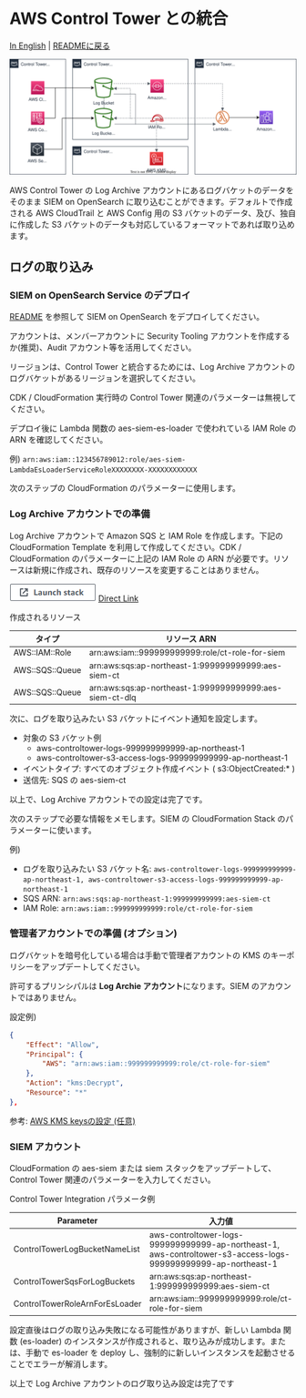# AWS Control Tower との統合

[In English](controltower.md) | [READMEに戻る](../README_ja.md)

![Control Tower Architecture](images/controltower-arch-log.svg)

AWS Control Tower の Log Archive アカウントにあるログバケットのデータをそのまま SIEM on OpenSearch に取り込むことができます。デフォルトで作成される AWS CloudTrail と AWS Config 用の S3 バケットのデータ、及び、独自に作成した S3 バケットのデータも対応しているフォーマットであれば取り込めます。

## ログの取り込み

### SIEM on OpenSearch Service のデプロイ

[README](../README_ja.md) を参照して SIEM on OpenSearch をデプロイしてください。

アカウントは、メンバーアカウントに Security Tooling アカウントを作成するか(推奨)、Audit アカウント等を活用してください。

リージョンは、Control Tower と統合するためには、Log Archive アカウントのログバケットがあるリージョンを選択してください。

CDK / CloudFormation 実行時の Control Tower 関連のパラメーターは無視してください。

デプロイ後に Lambda 関数の aes-siem-es-loader で使われている IAM Role の ARN を確認してください。

例) `arn:aws:iam::123456789012:role/aes-siem-LambdaEsLoaderServiceRoleXXXXXXXX-XXXXXXXXXXXX`

次のステップの CloudFormation のパラメーターに使用します。

### Log Archive アカウントでの準備

Log Archive アカウントで Amazon SQS と IAM Role を作成します。下記の CloudFormation Template を利用して作成してください。CDK / CloudFormation のパラメーターに上記の IAM Role の ARN が必要です。リソースは新規に作成され、既存のリソースを変更することはありません。

[![core resource](./images/cloudformation-launch-stack-button.png)](https://console.aws.amazon.com/cloudformation/home#/stacks/create/template?stackName=siem-integration-with-control-tower&templateURL=https://aes-siem.s3.ap-northeast-1.amazonaws.com/log-exporter/siem-integration-with-control-tower.template) [Direct Link](https://aes-siem.s3.ap-northeast-1.amazonaws.com/log-exporter/siem-integration-with-control-tower.template)

作成されるリソース

|タイプ|リソース ARN|
|------|----------|
|AWS::IAM::Role|arn:aws:iam::999999999999:role/ct-role-for-siem|
|AWS::SQS::Queue|arn:aws:sqs:ap-northeast-1:999999999999:aes-siem-ct|
|AWS::SQS::Queue|arn:aws:sqs:ap-northeast-1:999999999999:aes-siem-ct-dlq|

次に、ログを取り込みたい S3 バケットにイベント通知を設定します。

* 対象の S3 バケット例
  * aws-controltower-logs-999999999999-ap-northeast-1
  * aws-controltower-s3-access-logs-999999999999-ap-northeast-1
* イベントタイプ: すべてのオブジェクト作成イベント ( s3:ObjectCreated:* )
* 送信先: SQS の aes-siem-ct

以上で、Log Archive アカウントでの設定は完了です。

次のステップで必要な情報をメモします。SIEM の CloudFormation Stack のパラメーターに使います。

例)

* ログを取り込みたい S3 バケット名: `aws-controltower-logs-999999999999-ap-northeast-1, aws-controltower-s3-access-logs-999999999999-ap-northeast-1`
* SQS ARN: `arn:aws:sqs:ap-northeast-1:999999999999:aes-siem-ct`
* IAM Role: `arn:aws:iam::999999999999:role/ct-role-for-siem`

### 管理者アカウントでの準備 (オプション)

ログバケットを暗号化している場合は手動で管理者アカウントの KMS のキーポリシーをアップデートしてください。

許可するプリンシパルは **Log Archie アカウント**になります。SIEM のアカウントではありません。

設定例)

```json
{
    "Effect": "Allow",
    "Principal": {
        "AWS": "arn:aws:iam::999999999999:role/ct-role-for-siem"
    },
    "Action": "kms:Decrypt",
    "Resource": "*"
},
```

参考: [AWS KMS keysの設定 (任意)](https://docs.aws.amazon.com/ja_jp/controltower/latest/userguide/configure-kms-keys.html#kms-key-policy-update)

### SIEM アカウント

CloudFormation の aes-siem または siem スタックをアップデートして、Control Tower 関連のパラメーターを入力してください。

Control Tower Integration パラメータ例

|Parameter|入力値|
|------|----------|
|ControlTowerLogBucketNameList|aws-controltower-logs-999999999999-ap-northeast-1, aws-controltower-s3-access-logs-999999999999-ap-northeast-1|
|ControlTowerSqsForLogBuckets|arn:aws:sqs:ap-northeast-1:999999999999:aes-siem-ct|
|ControlTowerRoleArnForEsLoader|arn:aws:iam::999999999999:role/ct-role-for-siem|

設定直後はログの取り込み失敗になる可能性がありますが、新しい Lambda 関数 (es-loader) のインスタンスが作成されると、取り込みが成功します。または、手動で es-loader を deploy し、強制的に新しいインスタンスを起動させることでエラーが解消します。

以上で Log Archive アカウントのログ取り込み設定は完了です
